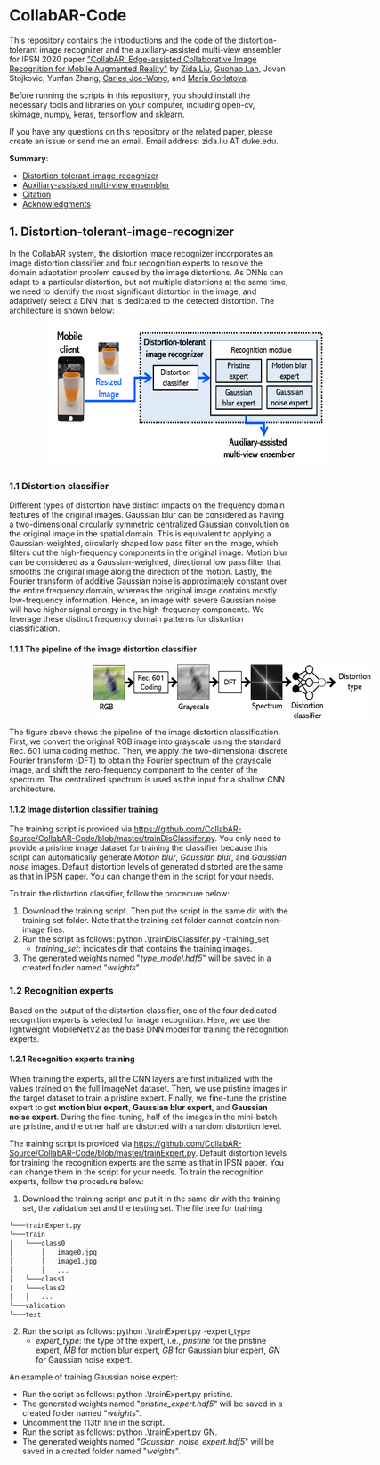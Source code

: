 # CollabAR-Code

This repository contains the introductions and the code of the distortion-tolerant image recognizer and the auxiliary-assisted multi-view ensembler for IPSN 2020 paper ["CollabAR: Edge-assisted Collaborative Image Recognition for Mobile Augmented Reality"]() by [Zida Liu](daliu.github.io), [Guohao Lan](https://guohao.netlify.com/), Jovan Stojkovic, Yunfan Zhang, [Carlee Joe-Wong](https://www.andrew.cmu.edu/user/cjoewong/), and [Maria Gorlatova](https://maria.gorlatova.com/).

Before running the scripts in this repository, you should install the necessary tools and libraries on your computer, including open-cv, skimage, numpy, keras, tensorflow and sklearn.

If you have any questions on this repository or the related paper, please create an issue or send me an email. Email address: zida.liu AT duke.edu.


**Summary**:

* [Distortion-tolerant-image-recognizer](#1)
* [Auxiliary-assisted multi-view ensembler](#2)
* [Citation](#3)
* [Acknowledgments](#4)


## 1. <span id="1">Distortion-tolerant-image-recognizer</span>
In the CollabAR system, the distortion image recognizer incorporates an image distortion classifier and four recognition experts to resolve the domain adaptation problem caused by the image distortions. As DNNs can adapt to a particular distortion, but not multiple distortions at the same time, we need to identify the most significant distortion in the image, and adaptively select a DNN that is dedicated to the detected distortion. The architecture is shown below:

<img src="https://github.com/CollabAR-Source/CollabAR-Code/blob/master/figures/Distortion-tolerant.PNG" width = "600" height = "260" hspace="70" align=center />

### 1.1 Distortion classifier
Different types of distortion have distinct impacts on the frequency domain features of the original images. Gaussian blur can be considered as having a two-dimensional circularly symmetric centralized Gaussian convolution on the original image in the spatial domain. This is equivalent to applying a Gaussian-weighted, circularly shaped low pass filter on the image, which filters out the high-frequency components in the original image. Motion blur can be considered as a Gaussian-weighted, directional low pass filter that smooths
the original image along the direction of the motion. Lastly, the Fourier transform of additive Gaussian noise is approximately
constant over the entire frequency domain, whereas the original image contains mostly low-frequency information. Hence, an
image with severe Gaussian noise will have higher signal energy in the high-frequency components. We leverage these distinct frequency
domain patterns for distortion classification. 


#### 1.1.1 The pipeline of the image distortion classifier
<img src="https://github.com/CollabAR-Source/CollabAR-Code/blob/master/figures/DistortionClassification.PNG" width = "500" height = "100" hspace="150" align=center />

The figure above shows the pipeline of the image distortion classification. First, we convert the original RGB image into grayscale using the standard Rec. 601 luma coding method. Then, we apply the two-dimensional discrete Fourier transform (DFT) to obtain the Fourier
spectrum of the grayscale image, and shift the zero-frequency component to the center of the spectrum. The centralized spectrum is
used as the input for a shallow CNN architecture.

#### 1.1.2 Image distortion classifier training
The training script is provided via https://github.com/CollabAR-Source/CollabAR-Code/blob/master/trainDisClassifer.py. You only need to provide a pristine image dataset for training the classifier because this script can automatically generate *Motion blur*, *Gaussian blur*, and *Gaussian noise* images. Default distortion levels of generated distorted are the same as that in IPSN paper. You can change them in the script for your needs.

To train the distortion classifier, follow the procedure below:

1. Download the training script. Then put the script in the same dir with the training set folder. Note that the training set folder cannot contain non-image files.
2. Run the script as follows: python .\trainDisClassifer.py -training_set
   - *training_set*: indicates dir that contains the training images.
3. The generated weights named "*type_model.hdf5*" will be saved in a created folder named "*weights*".

### 1.2 Recognition experts
Based on the output of the distortion classifier, one of the four dedicated recognition experts is selected for image recognition. Here, we use the lightweight MobileNetV2 as the base DNN model for training the recognition experts.

#### 1.2.1 Recognition experts training
When training the experts, all the CNN layers are first initialized with the values trained on the full ImageNet dataset. Then, we use pristine images in the target dataset to train a pristine expert. Finally, we fine-tune the pristine expert to get **motion blur expert**, **Gaussian blur expert**, and **Gaussian noise expert**. During the fine-tuning, half of the images in the mini-batch are pristine, and the other half are distorted with a random distortion level.

The training script is provided via https://github.com/CollabAR-Source/CollabAR-Code/blob/master/trainExpert.py. Default distortion levels for training the recognition experts are the same as that in IPSN paper. You can change them in the script for your needs. To train the recognition experts, follow the procedure below:

1. Download the training script and put it in the same dir with the training set, the validation set and the testing set. 
The file tree for training:
```
└───trainExpert.py
└───train
│   └───class0
│       │   image0.jpg
│       │   image1.jpg
│       │   ...
│   └───class1
|   └───class2
│   │   ...
└───validation
└───test
```
2. Run the script as follows: python .\trainExpert.py -expert_type
   - *expert_type*: the type of the expert, i.e., *pristine* for the pristine expert, *MB* for motion blur expert, *GB* for Gaussian blur expert, *GN* for Gaussian noise expert.

An example of training Gaussian noise expert:
   - Run the script as follows: python .\trainExpert.py pristine.
   - The generated weights named "*pristine_expert.hdf5*" will be saved in a created folder named "*weights*".
   - Uncomment the 113th line in the script.
   - Run the script as follows: python .\trainExpert.py GN.
   - The generated weights named "*Gaussian_noise_expert.hdf5*" will be saved in a created folder named "*weights*".
   
